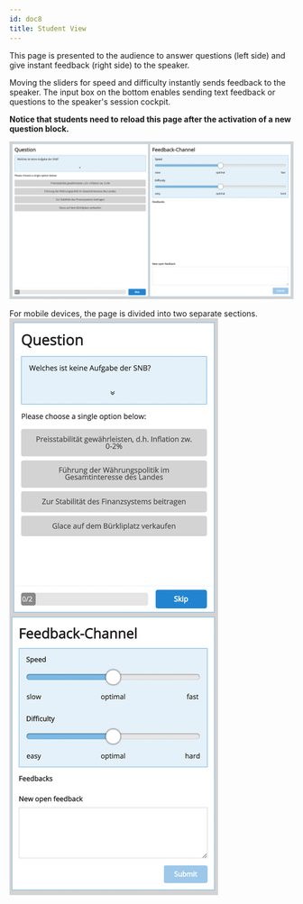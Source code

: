 ```yaml
---
id: doc8
title: Student View
---
```


This page is presented to the audience to answer questions (left side) and give instant feedback (right side) to the speaker.

Moving the sliders for speed and difficulty instantly sends feedback to the speaker. The input box on the bottom enables sending text feedback or questions to the speaker's session cockpit.

**Notice that students need to reload this page after the activation of a new question block.**

![Student View Desktop](assets/student_view_desktop.png)

For mobile devices, the page is divided into two separate sections.
![Student View Mobile](assets/student_view_mobile.png)
